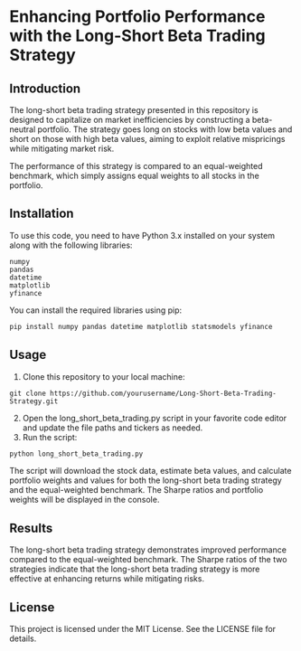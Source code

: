 # Enhancing Portfolio Performance with the Long-Short Beta Trading Strategy

## Introduction
The long-short beta trading strategy presented in this repository is designed to capitalize on market inefficiencies by constructing a beta-neutral portfolio. The strategy goes long on stocks with low beta values and short on those with high beta values, aiming to exploit relative mispricings while mitigating market risk.

The performance of this strategy is compared to an equal-weighted benchmark, which simply assigns equal weights to all stocks in the portfolio.

## Installation
To use this code, you need to have Python 3.x installed on your system along with the following libraries:
```
numpy
pandas
datetime
matplotlib
yfinance
```
You can install the required libraries using pip:
```python
pip install numpy pandas datetime matplotlib statsmodels yfinance
```
## Usage
1. Clone this repository to your local machine:
```git
git clone https://github.com/yourusername/Long-Short-Beta-Trading-Strategy.git
```
2. Open the long_short_beta_trading.py script in your favorite code editor and update the file paths and tickers as needed.
3. Run the script:
```python
python long_short_beta_trading.py
```
The script will download the stock data, estimate beta values, and calculate portfolio weights and values for both the long-short beta trading strategy and the equal-weighted benchmark. The Sharpe ratios and portfolio weights will be displayed in the console.

## Results
The long-short beta trading strategy demonstrates improved performance compared to the equal-weighted benchmark. The Sharpe ratios of the two strategies indicate that the long-short beta trading strategy is more effective at enhancing returns while mitigating risks.

## License
This project is licensed under the MIT License. See the LICENSE file for details.
